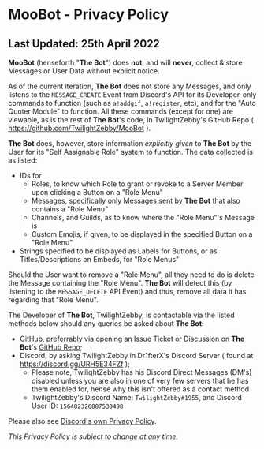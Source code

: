 # MooBot - Privacy Policy

## Last Updated: 25th April 2022

**MooBot** (henseforth "**The Bot**") does __not__, and will __never__, collect & store Messages or User Data without explicit notice.

As of the current iteration, **The Bot** does not store any Messages, and only listens to the `MESSAGE_CREATE` Event from Discord's API for its Developer-only commands to function (such as `a!addgif`, `a!register`, etc), and for the "Auto Quoter Module" to function. All these commands (except for one) are viewable, as is the rest of **The Bot**'s code, in TwilightZebby's GitHub Repo ( https://github.com/TwilightZebby/MooBot ).

**The Bot** does, however, store information *explicitly given* to **The Bot** by the User for its "Self Assignable Role" system to function. The data collected is as listed:

- IDs for
    - Roles, to know which Role to grant or revoke to a Server Member upon clicking a Button on a "Role Menu"
    - Messages, specifically only Messages sent by **The Bot** that also contains a "Role Menu"
    - Channels, and Guilds, as to know where the "Role Menu"'s Message is
    - Custom Emojis, if given, to be displayed in the specified Button on a "Role Menu"
- Strings specified to be displayed as Labels for Buttons, or as Titles/Descriptions on Embeds, for "Role Menus"

Should the User want to remove a "Role Menu", all they need to do is delete the Message containing the "Role Menu". **The Bot** will detect this (by listening to the `MESSAGE_DELETE` API Event) and thus, remove all data it has regarding that "Role Menu".

The Developer of **The Bot**, TwilightZebby, is contactable via the listed methods below should any queries be asked about **The Bot**:

- GitHub, preferrably via opening an Issue Ticket or Discussion on **The Bot**'s [GitHub Repo](https://github.com/TwilightZebby/MooBot);
- Discord, by asking TwilightZebby in Dr1fterX's Discord Server ( found at https://discord.gg/URH5E34FZf );
    - Please note, TwilightZebby has his Discord Direct Messages (DM's) disabled unless you are also in one of very few servers that he has them enabled for, hense why this isn't offered as a contact method
    - TwilightZebby's Discord Name: `TwilightZebby#1955`, and Discord User ID: `156482326887530498`

Please also see [Discord's own Privacy Policy](https://discord.com/privacy).

*This Privacy Policy is subject to change at any time.*

